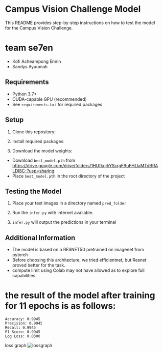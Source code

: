 # Campus Vision Challenge Model

This README provides step-by-step instructions on how to test the model for the Campus Vision Challenge.

# team se7en
 - Kofi Acheampong Ennin
 - Sandys Ayuumah

## Requirements

- Python 3.7+
- CUDA-capable GPU (recommended)
- See `requirements.txt` for required packages

## Setup

1. Clone this repository:


2. Install required packages:


3. Download the model weights:
- Download `best_model.pth` from https://drive.google.com/drive/folders/1HUfknjhYScrgF9uFHLlaMTdBRALDI8C-?usp=sharing
- Place `best_model.pth` in the root directory of the project

## Testing the Model

1. Place your test images in a directory named `pred_folder`

2. Run the `infer.py` with internet avaliable. 

3. `infer.py` will output the predictions in your terminal 


## Additional Information

- The model is based on a RESNET50 pretrained on imagenet from pytorch
- Before choosing this architecture, we tried efficientnet, but Resnet proved better for the task.
- compute limit using Colab may not have allowed as to explore full capabilities.

# the result of the model after training for 11 epochs is as follows:

    Accuracy: 0.9945
    Precision: 0.9945
    Recall: 0.9945
    F1 Score: 0.9945
    Log Loss: 0.0300

 loss graph
![lossgraph](https://github.com/user-attachments/assets/583cfcaf-2e30-41fe-9310-1dcd15221a05)
